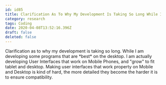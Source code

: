 ```yaml
---
id: id85
title: Clarification As To Why My Development Is Taking So Long While I Am Developing Some Programs That Are Best On The Desktop...
category: research
tags: Coding
date: 2020-04-08T13:52:16.396Z
draft: false
deleted: false
---
```


Clarification as to why my development is taking so long. While I am developing some programs that are \*best\* on the desktop. I am actually developing User Interfaces that work on Mobile Phones, and "grow" to fit tablet and desktop. Making user interfaces that work property on Mobile and Desktop is kind of hard, the more detailed they become the harder it is to ensure compatibility.